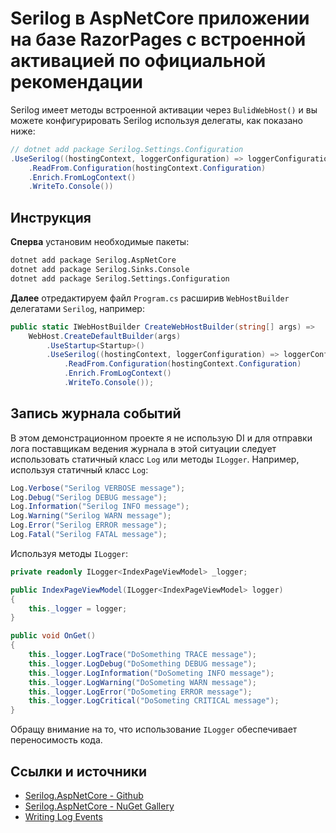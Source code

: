 ﻿# Serilog в AspNetCore приложении на базе RazorPages с встроенной активацией по официальной рекомендации

Serilog имеет методы встроенной активации через `BulidWebHost()` и вы можете конфигурировать Serilog используя делегаты, как показано ниже:

```csharp
// dotnet add package Serilog.Settings.Configuration
.UseSerilog((hostingContext, loggerConfiguration) => loggerConfiguration
    .ReadFrom.Configuration(hostingContext.Configuration)
    .Enrich.FromLogContext()
    .WriteTo.Console())
```

## Инструкция

**Сперва** установим необходимые пакеты:

```bash
dotnet add package Serilog.AspNetCore
dotnet add package Serilog.Sinks.Console
dotnet add package Serilog.Settings.Configuration
```

**Далее** отредактируем файл `Program.cs` расширив `WebHostBuilder` делегатами `Serilog`, например:

```csharp
public static IWebHostBuilder CreateWebHostBuilder(string[] args) =>
    WebHost.CreateDefaultBuilder(args)
        .UseStartup<Startup>()
        .UseSerilog((hostingContext, loggerConfiguration) => loggerConfiguration
            .ReadFrom.Configuration(hostingContext.Configuration)
            .Enrich.FromLogContext()
            .WriteTo.Console());
```

## Запись журнала событий

В этом демонстрационном проекте я не использую DI и для отправки лога поставщикам ведения журнала в этой ситуации следует использовать статичный класс `Log` или методы `ILogger`.
Например, используя статичный класс `Log`:

```csharp
Log.Verbose("Serilog VERBOSE message");
Log.Debug("Serilog DEBUG message");
Log.Information("Serilog INFO message");
Log.Warning("Serilog WARN message");
Log.Error("Serilog ERROR message");
Log.Fatal("Serilog FATAL message");
```

Используя методы `ILogger`: 

```csharp
private readonly ILogger<IndexPageViewModel> _logger;

public IndexPageViewModel(ILogger<IndexPageViewModel> logger)
{
    this._logger = logger;
}

public void OnGet()
{
    this._logger.LogTrace("DoSomething TRACE message");
    this._logger.LogDebug("DoSomething DEBUG message");
    this._logger.LogInformation("DoSometing INFO message");
    this._logger.LogWarning("DoSometing WARN message");
    this._logger.LogError("DoSometing ERROR message");
    this._logger.LogCritical("DoSometing CRITICAL message");
}
```

Обращу внимание на то, что использование `ILogger` обеспечивает переносимость кода.

## Ссылки и источники

* [Serilog.AspNetCore - Github](https://github.com/serilog/serilog-aspnetcore)
* [Serilog.AspNetCore - NuGet Gallery](https://www.nuget.org/packages/Serilog.AspNetCore)
* [Writing Log Events](https://github.com/serilog/serilog/wiki/Writing-Log-Events)

